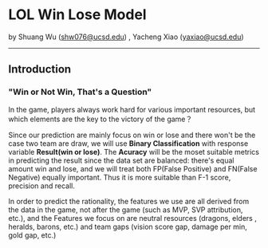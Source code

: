 # **LOL Win Lose Model**

by Shuang Wu (shw076@ucsd.edu) , Yacheng Xiao (yaxiao@ucsd.edu)

---

## **Introduction**

### "Win or Not Win, That's a Question" 
In the game, players always work hard for various important resources, but which elements are the key to the victory of the game？


Since our prediction are mainly focus on win or lose and there won't be the case two team are draw, we will use **Binary Classification** 
with response variable **Result(win or lose)**. The **Acuracy** will be the moset suitable metrics in predicting the result since the 
data set are balanced: there's equal amount win and lose, and we will treat both FP(False Positive) and FN(False Negative) equally 
important. Thus it is more suitable than F-1 score, precision and recall. 

In order to predict the rationality, the features we use are all derived from the data in the game, not after the game (such as MVP, SVP 
attribution, etc.), and the Features we focus on are neutral resources (dragons, elders , heralds, barons, etc.) and team gaps (vision 
score gap, damage per min, gold gap, etc.)
